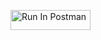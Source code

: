 [<img src="https://run.pstmn.io/button.svg" alt="Run In Postman" style="width: 128px; height: 32px;">](https://app.getpostman.com/run-collection/41738872-24108626-ded8-4c8e-a136-a393452325f0?action=collection%2Ffork&source=rip_markdown&collection-url=entityId%3D41738872-24108626-ded8-4c8e-a136-a393452325f0%26entityType%3Dcollection%26workspaceId%3Dce37966b-6a6d-4892-8a0f-30aeb08e1cfc#?env%5BBook%20search%20env%5D=W3sia2V5IjoiYm9va190aXRsZSIsInZhbHVlIjoiVHVyaW5nIiwiZW5hYmxlZCI6dHJ1ZSwidHlwZSI6ImRlZmF1bHQiLCJzZXNzaW9uVmFsdWUiOiJUdXJpbmciLCJjb21wbGV0ZVNlc3Npb25WYWx1ZSI6IlR1cmluZyIsInNlc3Npb25JbmRleCI6MH0seyJrZXkiOiJib29rX2lkIiwidmFsdWUiOiIiLCJlbmFibGVkIjp0cnVlLCJ0eXBlIjoiYW55Iiwic2Vzc2lvblZhbHVlIjoiUW5VUEJBQUFRQkFKIiwiY29tcGxldGVTZXNzaW9uVmFsdWUiOiJRblVQQkFBQVFCQUoiLCJzZXNzaW9uSW5kZXgiOjF9XQ==)